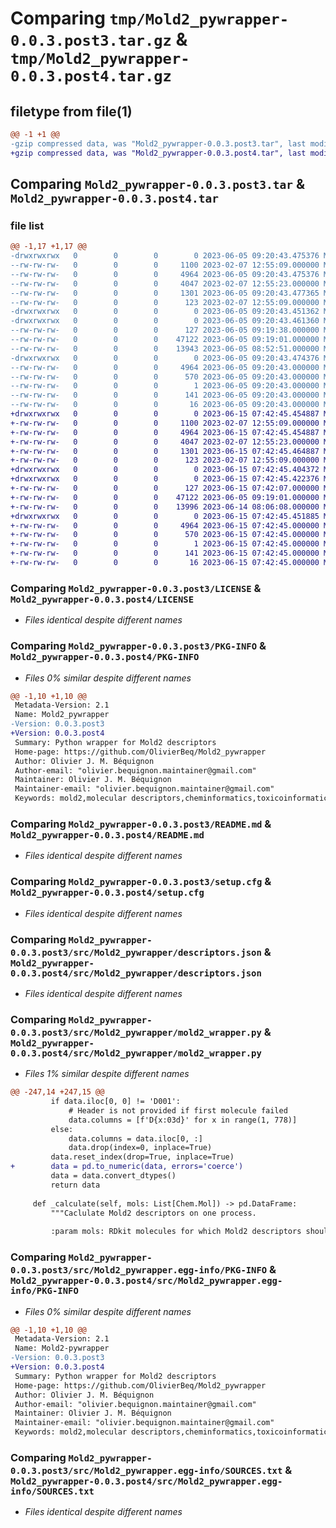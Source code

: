 # Comparing `tmp/Mold2_pywrapper-0.0.3.post3.tar.gz` & `tmp/Mold2_pywrapper-0.0.3.post4.tar.gz`

## filetype from file(1)

```diff
@@ -1 +1 @@
-gzip compressed data, was "Mold2_pywrapper-0.0.3.post3.tar", last modified: Mon Jun  5 09:20:43 2023, max compression
+gzip compressed data, was "Mold2_pywrapper-0.0.3.post4.tar", last modified: Thu Jun 15 07:42:45 2023, max compression
```

## Comparing `Mold2_pywrapper-0.0.3.post3.tar` & `Mold2_pywrapper-0.0.3.post4.tar`

### file list

```diff
@@ -1,17 +1,17 @@
-drwxrwxrwx   0        0        0        0 2023-06-05 09:20:43.475376 Mold2_pywrapper-0.0.3.post3/
--rw-rw-rw-   0        0        0     1100 2023-02-07 12:55:09.000000 Mold2_pywrapper-0.0.3.post3/LICENSE
--rw-rw-rw-   0        0        0     4964 2023-06-05 09:20:43.475376 Mold2_pywrapper-0.0.3.post3/PKG-INFO
--rw-rw-rw-   0        0        0     4047 2023-02-07 12:55:23.000000 Mold2_pywrapper-0.0.3.post3/README.md
--rw-rw-rw-   0        0        0     1301 2023-06-05 09:20:43.477365 Mold2_pywrapper-0.0.3.post3/setup.cfg
--rw-rw-rw-   0        0        0      123 2023-02-07 12:55:09.000000 Mold2_pywrapper-0.0.3.post3/setup.py
-drwxrwxrwx   0        0        0        0 2023-06-05 09:20:43.451362 Mold2_pywrapper-0.0.3.post3/src/
-drwxrwxrwx   0        0        0        0 2023-06-05 09:20:43.461360 Mold2_pywrapper-0.0.3.post3/src/Mold2_pywrapper/
--rw-rw-rw-   0        0        0      127 2023-06-05 09:19:38.000000 Mold2_pywrapper-0.0.3.post3/src/Mold2_pywrapper/__init__.py
--rw-rw-rw-   0        0        0    47122 2023-06-05 09:19:01.000000 Mold2_pywrapper-0.0.3.post3/src/Mold2_pywrapper/descriptors.json
--rw-rw-rw-   0        0        0    13943 2023-06-05 08:52:51.000000 Mold2_pywrapper-0.0.3.post3/src/Mold2_pywrapper/mold2_wrapper.py
-drwxrwxrwx   0        0        0        0 2023-06-05 09:20:43.474376 Mold2_pywrapper-0.0.3.post3/src/Mold2_pywrapper.egg-info/
--rw-rw-rw-   0        0        0     4964 2023-06-05 09:20:43.000000 Mold2_pywrapper-0.0.3.post3/src/Mold2_pywrapper.egg-info/PKG-INFO
--rw-rw-rw-   0        0        0      570 2023-06-05 09:20:43.000000 Mold2_pywrapper-0.0.3.post3/src/Mold2_pywrapper.egg-info/SOURCES.txt
--rw-rw-rw-   0        0        0        1 2023-06-05 09:20:43.000000 Mold2_pywrapper-0.0.3.post3/src/Mold2_pywrapper.egg-info/dependency_links.txt
--rw-rw-rw-   0        0        0      141 2023-06-05 09:20:43.000000 Mold2_pywrapper-0.0.3.post3/src/Mold2_pywrapper.egg-info/requires.txt
--rw-rw-rw-   0        0        0       16 2023-06-05 09:20:43.000000 Mold2_pywrapper-0.0.3.post3/src/Mold2_pywrapper.egg-info/top_level.txt
+drwxrwxrwx   0        0        0        0 2023-06-15 07:42:45.454887 Mold2_pywrapper-0.0.3.post4/
+-rw-rw-rw-   0        0        0     1100 2023-02-07 12:55:09.000000 Mold2_pywrapper-0.0.3.post4/LICENSE
+-rw-rw-rw-   0        0        0     4964 2023-06-15 07:42:45.454887 Mold2_pywrapper-0.0.3.post4/PKG-INFO
+-rw-rw-rw-   0        0        0     4047 2023-02-07 12:55:23.000000 Mold2_pywrapper-0.0.3.post4/README.md
+-rw-rw-rw-   0        0        0     1301 2023-06-15 07:42:45.464887 Mold2_pywrapper-0.0.3.post4/setup.cfg
+-rw-rw-rw-   0        0        0      123 2023-02-07 12:55:09.000000 Mold2_pywrapper-0.0.3.post4/setup.py
+drwxrwxrwx   0        0        0        0 2023-06-15 07:42:45.404372 Mold2_pywrapper-0.0.3.post4/src/
+drwxrwxrwx   0        0        0        0 2023-06-15 07:42:45.422376 Mold2_pywrapper-0.0.3.post4/src/Mold2_pywrapper/
+-rw-rw-rw-   0        0        0      127 2023-06-15 07:42:07.000000 Mold2_pywrapper-0.0.3.post4/src/Mold2_pywrapper/__init__.py
+-rw-rw-rw-   0        0        0    47122 2023-06-05 09:19:01.000000 Mold2_pywrapper-0.0.3.post4/src/Mold2_pywrapper/descriptors.json
+-rw-rw-rw-   0        0        0    13996 2023-06-14 08:06:08.000000 Mold2_pywrapper-0.0.3.post4/src/Mold2_pywrapper/mold2_wrapper.py
+drwxrwxrwx   0        0        0        0 2023-06-15 07:42:45.451885 Mold2_pywrapper-0.0.3.post4/src/Mold2_pywrapper.egg-info/
+-rw-rw-rw-   0        0        0     4964 2023-06-15 07:42:45.000000 Mold2_pywrapper-0.0.3.post4/src/Mold2_pywrapper.egg-info/PKG-INFO
+-rw-rw-rw-   0        0        0      570 2023-06-15 07:42:45.000000 Mold2_pywrapper-0.0.3.post4/src/Mold2_pywrapper.egg-info/SOURCES.txt
+-rw-rw-rw-   0        0        0        1 2023-06-15 07:42:45.000000 Mold2_pywrapper-0.0.3.post4/src/Mold2_pywrapper.egg-info/dependency_links.txt
+-rw-rw-rw-   0        0        0      141 2023-06-15 07:42:45.000000 Mold2_pywrapper-0.0.3.post4/src/Mold2_pywrapper.egg-info/requires.txt
+-rw-rw-rw-   0        0        0       16 2023-06-15 07:42:45.000000 Mold2_pywrapper-0.0.3.post4/src/Mold2_pywrapper.egg-info/top_level.txt
```

### Comparing `Mold2_pywrapper-0.0.3.post3/LICENSE` & `Mold2_pywrapper-0.0.3.post4/LICENSE`

 * *Files identical despite different names*

### Comparing `Mold2_pywrapper-0.0.3.post3/PKG-INFO` & `Mold2_pywrapper-0.0.3.post4/PKG-INFO`

 * *Files 0% similar despite different names*

```diff
@@ -1,10 +1,10 @@
 Metadata-Version: 2.1
 Name: Mold2_pywrapper
-Version: 0.0.3.post3
+Version: 0.0.3.post4
 Summary: Python wrapper for Mold2 descriptors
 Home-page: https://github.com/OlivierBeq/Mold2_pywrapper
 Author: Olivier J. M. Béquignon
 Author-email: "olivier.bequignon.maintainer@gmail.com"
 Maintainer: Olivier J. M. Béquignon
 Maintainer-email: "olivier.bequignon.maintainer@gmail.com"
 Keywords: mold2,molecular descriptors,cheminformatics,toxicoinformatics,QSAR
```

### Comparing `Mold2_pywrapper-0.0.3.post3/README.md` & `Mold2_pywrapper-0.0.3.post4/README.md`

 * *Files identical despite different names*

### Comparing `Mold2_pywrapper-0.0.3.post3/setup.cfg` & `Mold2_pywrapper-0.0.3.post4/setup.cfg`

 * *Files identical despite different names*

### Comparing `Mold2_pywrapper-0.0.3.post3/src/Mold2_pywrapper/descriptors.json` & `Mold2_pywrapper-0.0.3.post4/src/Mold2_pywrapper/descriptors.json`

 * *Files identical despite different names*

### Comparing `Mold2_pywrapper-0.0.3.post3/src/Mold2_pywrapper/mold2_wrapper.py` & `Mold2_pywrapper-0.0.3.post4/src/Mold2_pywrapper/mold2_wrapper.py`

 * *Files 1% similar despite different names*

```diff
@@ -247,14 +247,15 @@
         if data.iloc[0, 0] != 'D001':
             # Header is not provided if first molecule failed
             data.columns = [f'D{x:03d}' for x in range(1, 778)]
         else:
             data.columns = data.iloc[0, :]
             data.drop(index=0, inplace=True)
         data.reset_index(drop=True, inplace=True)
+        data = pd.to_numeric(data, errors='coerce')
         data = data.convert_dtypes()
         return data
 
     def _calculate(self, mols: List[Chem.Mol]) -> pd.DataFrame:
         """Caclulate Mold2 descriptors on one process.
 
         :param mols: RDkit molecules for which Mold2 descriptors should be calculated
```

### Comparing `Mold2_pywrapper-0.0.3.post3/src/Mold2_pywrapper.egg-info/PKG-INFO` & `Mold2_pywrapper-0.0.3.post4/src/Mold2_pywrapper.egg-info/PKG-INFO`

 * *Files 0% similar despite different names*

```diff
@@ -1,10 +1,10 @@
 Metadata-Version: 2.1
 Name: Mold2-pywrapper
-Version: 0.0.3.post3
+Version: 0.0.3.post4
 Summary: Python wrapper for Mold2 descriptors
 Home-page: https://github.com/OlivierBeq/Mold2_pywrapper
 Author: Olivier J. M. Béquignon
 Author-email: "olivier.bequignon.maintainer@gmail.com"
 Maintainer: Olivier J. M. Béquignon
 Maintainer-email: "olivier.bequignon.maintainer@gmail.com"
 Keywords: mold2,molecular descriptors,cheminformatics,toxicoinformatics,QSAR
```

### Comparing `Mold2_pywrapper-0.0.3.post3/src/Mold2_pywrapper.egg-info/SOURCES.txt` & `Mold2_pywrapper-0.0.3.post4/src/Mold2_pywrapper.egg-info/SOURCES.txt`

 * *Files identical despite different names*

